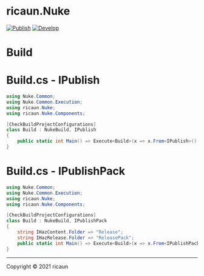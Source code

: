 # ricaun.Nuke

[![Publish](https://github.com/ricaun-io/ricaun.Nuke/actions/workflows/Publish.yml/badge.svg)](https://github.com/ricaun-io/ricaun.Nuke/actions)
[![Develop](https://github.com/ricaun-io/ricaun.Nuke/actions/workflows/Develop.yml/badge.svg)](https://github.com/ricaun-io/ricaun.Nuke/actions)

# Build

# Build.cs - IPublish

```C#
using Nuke.Common;
using Nuke.Common.Execution;
using ricaun.Nuke;
using ricaun.Nuke.Components;

[CheckBuildProjectConfigurations]
class Build : NukeBuild, IPublish
{
    public static int Main() => Execute<Build>(x => x.From<IPublish>().Build);
}
```

# Build.cs - IPublishPack

```C#
using Nuke.Common;
using Nuke.Common.Execution;
using ricaun.Nuke;
using ricaun.Nuke.Components;

[CheckBuildProjectConfigurations]
class Build : NukeBuild, IPublishPack
{
    string IHazContent.Folder => "Release";
    string IHazRelease.Folder => "ReleasePack";
    public static int Main() => Execute<Build>(x => x.From<IPublishPack>().Build);
}
```

---

Copyright © 2021 ricaun